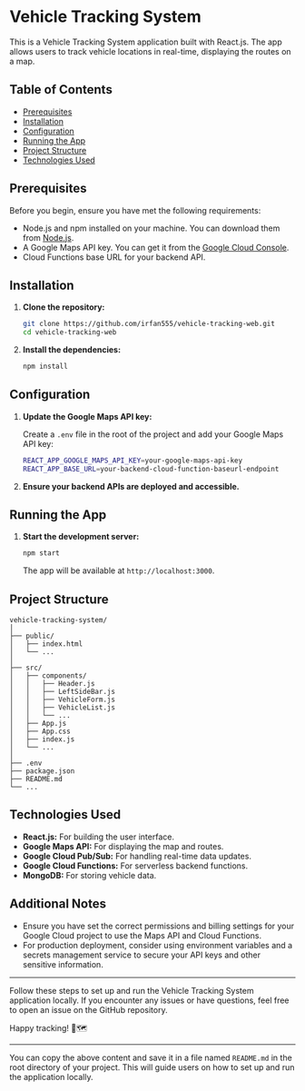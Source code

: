 # Vehicle Tracking System

This is a Vehicle Tracking System application built with React.js. The app allows users to track vehicle locations in real-time, displaying the routes on a map.

## Table of Contents

- [Prerequisites](#prerequisites)
- [Installation](#installation)
- [Configuration](#configuration)
- [Running the App](#running-the-app)
- [Project Structure](#project-structure)
- [Technologies Used](#technologies-used)

## Prerequisites

Before you begin, ensure you have met the following requirements:

- Node.js and npm installed on your machine. You can download them from [Node.js](https://nodejs.org/).
- A Google Maps API key. You can get it from the [Google Cloud Console](https://console.cloud.google.com/).
- Cloud Functions base URL for your backend API.

## Installation

1. **Clone the repository:**

   ```bash
   git clone https://github.com/irfan555/vehicle-tracking-web.git
   cd vehicle-tracking-web
   ```

2. **Install the dependencies:**

   ```bash
   npm install
   ```

## Configuration

1. **Update the Google Maps API key:**

   Create a `.env` file in the root of the project and add your Google Maps API key:

   ```bash
   REACT_APP_GOOGLE_MAPS_API_KEY=your-google-maps-api-key
   REACT_APP_BASE_URL=your-backend-cloud-function-baseurl-endpoint
   ```
   
2. **Ensure your backend APIs are deployed and accessible.**

## Running the App

1. **Start the development server:**

   ```bash
   npm start
   ```

   The app will be available at `http://localhost:3000`.

## Project Structure

```
vehicle-tracking-system/
│
├── public/
│   ├── index.html
│   └── ...
│
├── src/
│   ├── components/
│   │   ├── Header.js
│   │   ├── LeftSideBar.js
│   │   ├── VehicleForm.js
│   │   ├── VehicleList.js
│   │   └── ...
│   ├── App.js
│   ├── App.css
│   ├── index.js
│   └── ...
│
├── .env
├── package.json
├── README.md
└── ...
```

## Technologies Used

- **React.js:** For building the user interface.
- **Google Maps API:** For displaying the map and routes.
- **Google Cloud Pub/Sub:** For handling real-time data updates.
- **Google Cloud Functions:** For serverless backend functions.
- **MongoDB:** For storing vehicle data.

## Additional Notes

- Ensure you have set the correct permissions and billing settings for your Google Cloud project to use the Maps API and Cloud Functions.
- For production deployment, consider using environment variables and a secrets management service to secure your API keys and other sensitive information.

---

Follow these steps to set up and run the Vehicle Tracking System application locally. If you encounter any issues or have questions, feel free to open an issue on the GitHub repository.

Happy tracking! 🚗🗺️

---

You can copy the above content and save it in a file named `README.md` in the root directory of your project. This will guide users on how to set up and run the application locally.
